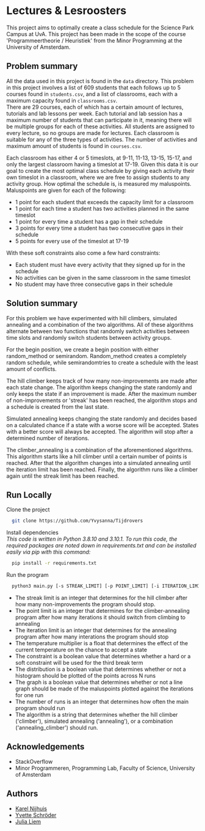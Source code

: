 # Lectures & Lesroosters

This project aims to optimally create a class schedule for the Science Park Campus at UvA. This project has been made in the scope of the course 'Programmeertheorie / Heuristiek' from the Minor Programming at the University of Amsterdam.

## Problem summary

All the data used in this project is found in the `data` directory. This problem in this project involves a list of
609 students that each follows up to 5 courses found in `students.csv`, and a list of classrooms, each with a maximum capacity found in `classrooms.csv`.<br>
There are 29 courses, each of which has a certain amount of lectures, tutorials and lab lessons per week. Each tutorial
and lab session has a maximum number of students that can participate in it, meaning there will be multiple groups
for each of these activities. All students are assigned to every lecture, so no groups are made for lectures.
Each classroom is suitable for any of the three types of activities. The number of activities and maximum amount of students is found in `courses.csv`.<br>

Each classroom has either 4 or 5 timeslots, at 9-11, 11-13, 13-15, 15-17, and only the largest classroom having a timeslot
at 17-19. Given this data it is our goal to create the most optimal class schedule by giving each activity their own
timeslot in a classroom, where we are free to assign students to any activity group.
How optimal the schedule is, is measured my maluspoints. Maluspoints are given for each of the following:<br>

- 1 point for each student that exceeds the capacity limit for a classroom
- 1 point for each time a student has two activities planned in the same timeslot
- 1 point for every time a student has a gap in their schedule
- 3 points for every time a student has two consecutive gaps in their schedule
- 5 points for every use of the timeslot at 17-19

With these soft constraints also come a few hard constraints:<br>

- Each student must have every activity that they signed up for in the schedule
- No activities can be given in the same classroom in the same timeslot
- No student may have three consecutive gaps in their schedule

## Solution summary

For this problem we have experimented with hill climbers, simulated annealing and a combination of the two algorithms. All of these algorithms alternate between two functions that randomly switch activities between time slots and randomly switch students between activity groups.

For the begin position, we create a begin position with either random_method or semirandom. Random_method creates a completely random schedule, while semirandomtries to create a schedule with the least amount of conflicts.

The hill climber keeps track of how many non-improvements are made after each state change. The algorithm keeps changing the state randomly and only keeps the state if an improvement is made. After the maximum number of non-improvements or 'streak' has been reached, the algorithm stops and a schedule is created from the last state.

Simulated annealing keeps changing the state randomly and decides based on a calculated chance if a state with a worse score will be accepted. States with a better score will always be accepted. The algorithm will stop after a determined number of iterations.

The climber_annealing is a combination of the aforementioned algorithms. This algorithm starts like a hill climber until a certain number of points is reached. After that the algorithm changes into a simulated annealing until the iteration limit has been reached. Finally, the algorithm runs like a climber again until the streak limit has been reached.

## Run Locally

Clone the project

```bash
  git clone https://github.com/Yvysanna/Tijdrovers
```

Install dependencies<br>
*This code is written in Python 3.8.10 and 3.10.1. To run this code, the required packages are noted down in requirements.txt and can be installed easily via pip with this command:*

```bash
  pip install -r requirements.txt
```

Run the program

```bash
  python3 main.py [-s STREAK_LIMIT] [-p POINT_LIMIT] [-i ITERATION_LIMIT] [-t TEMPERATURE_MULTIPLIER] [-c CONSTRAINT] [-d DISTRIBUTION] [-g GRAPH] [-n RUNS] [-a ALGORITHM]
```

* The streak limit is an integer that determines for the hill climber after how many non-improvements the program should stop.
* The point limit is an integer that determines for the climber-annealing program after how many iterations it should switch from climbing to annealing
* The iteration limit is an integer that determines for the annealing program after how many interations the program should stop
* The temperature multiplier is a float that determines the effect of the current temperature on the chance to accept a state
* The constraint is a boolean value that determines whether a hard or a soft constraint will be used for the third break term
* The distribution is a boolean value that determines whether or not a histogram should be plotted of the points across N runs
* The graph is a boolean value that determines whether or not a line graph should be made of the maluspoints plotted against the iterations for one run
* The number of runs is an integer that determines how often the main program should run
* The algorithm is a string that determines whether the hill climber ('climber'), simulated annealing ('annealing'), or a combination ('annealing_climber') should run.

## Acknowledgements

* StackOverflow
* Minor Programmeren, Programming Lab, Faculty of Science, University of Amsterdam

## Authors

* [Karel Nijhuis](https://github.com/5inu)
* [Yvette Schröder](https://github.com/Yvysanna)
* [Julia Liem](https://github.com/julialfk)
